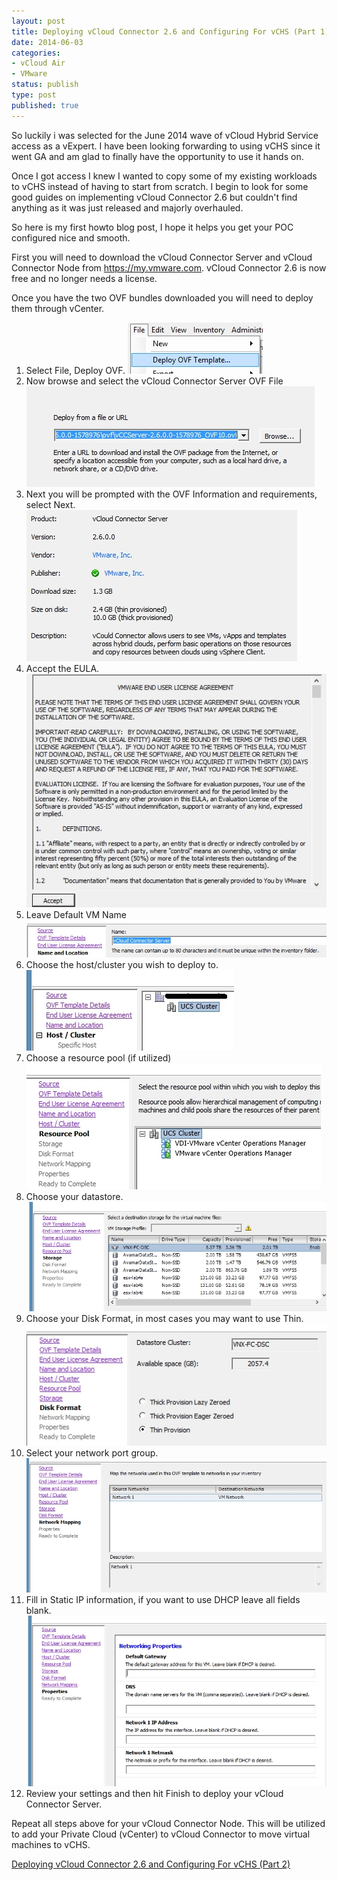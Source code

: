 ```yaml
---
layout: post
title: Deploying vCloud Connector 2.6 and Configuring For vCHS (Part 1)
date: 2014-06-03
categories:
- vCloud Air
- VMware
status: publish
type: post
published: true
---
```

So luckily i was selected for the June 2014 wave of vCloud Hybrid Service  access as a vExpert. I have been looking forwarding to using vCHS since it went GA and am glad to finally have the opportunity to use it hands on.

Once I got access I knew I wanted to copy some of my existing workloads to vCHS instead of having to start from scratch. I begin to look for some good guides on implementing vCloud Connector 2.6 but couldn't find anything as it was just released and majorly overhauled.

So here is my first howto blog post, I hope it helps you get your POC configured nice and smooth.

First you will need to download the vCloud Connector Server and vCloud Connector Node from https://my.vmware.com. vCloud Connector 2.6 is now free and no longer needs a license.

Once you have the two OVF bundles downloaded you will need to deploy them through vCenter.

1. Select File, Deploy OVF.
![](/images/screenshot.7.jpg)
2. Now browse and select the vCloud Connector Server OVF File
![](/images/screenshot.8.jpg)
3. Next you will be prompted with the OVF Information and requirements, select Next.
![](/images/screenshot.9.jpg)
4. Accept the EULA.
![](/images/screenshot.10.jpg)
5. Leave Default VM Name
![](/images/screenshot.11.jpg)
6. Choose the host/cluster you wish to deploy to.
![](/images/screenshot.121.jpg)
7. Choose a resource pool (if utilized)
![](/images/screenshot.13.jpg)
8. Choose your datastore.
![](/images/screenshot.14.jpg)
9. Choose your Disk Format, in most cases you may want to use Thin.
![](/images/screenshot.15.jpg)
10. Select your network port group.
![](/images/screenshot.16.jpg)
11. Fill in Static IP information, if you want to use DHCP leave all fields blank.
![](/images/screenshot.17.jpg)
12. Review your settings and then hit Finish to deploy your vCloud Connector Server.

Repeat all steps above for your vCloud Connector Node. This will be utilized to add your Private Cloud (vCenter) to vCloud Connector to move virtual machines to vCHS.

[Deploying vCloud Connector 2.6 and Configuring For vCHS (Part 2)](http://davidstamen.com/2014/06/03/deploying-vcloud-connector-2-6-and-configuring-for-vchs-part-2/)
